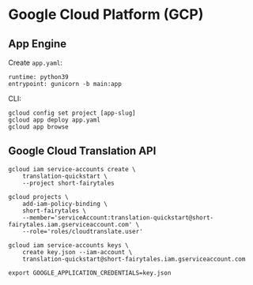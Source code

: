 # Google Cloud Platform (GCP)

## App Engine

Create `app.yaml`:

    runtime: python39
    entrypoint: gunicorn -b main:app

CLI:

    gcloud config set project [app-slug]
    gcloud app deploy app.yaml
    gcloud app browse

## Google Cloud Translation API

    gcloud iam service-accounts create \
        translation-quickstart \
        --project short-fairytales

    gcloud projects \
        add-iam-policy-binding \
        short-fairytales \
        --member='serviceAccount:translation-quickstart@short-fairytales.iam.gserviceaccount.com' \
        --role='roles/cloudtranslate.user'

    gcloud iam service-accounts keys \
        create key.json --iam-account \
        translation-quickstart@short-fairytales.iam.gserviceaccount.com

    export GOOGLE_APPLICATION_CREDENTIALS=key.json
